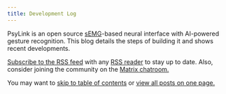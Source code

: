 ```yaml
---
title: Development Log
---
```


PsyLink is an open source [sEMG](https://en.wikipedia.org/wiki/Electromyography)-based neural interface with AI-powered gesture recognition.  This blog details the steps of building it and shows recent developments.

[Subscribe to the RSS feed](/index.xml) with any [RSS reader](https://en.wikipedia.org/wiki/Comparison_of_feed_aggregators) to stay up to date.  Also, consider joining the community on the [Matrix chatroom.](https://matrix.to/#/#psylink:matrix.org)

You may want to [skip to table of contents](#toc) or [view all posts on one page.](/blog/all)

